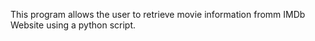 This program allows the user to retrieve movie information fromm IMDb Website using a python script.
